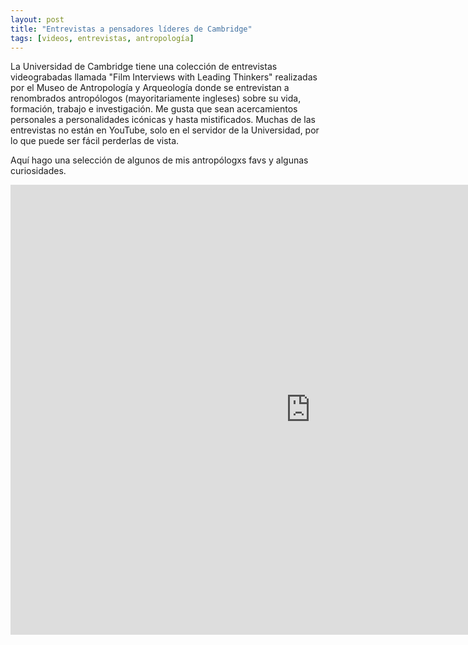 ```yaml
---
layout: post
title: "Entrevistas a pensadores líderes de Cambridge"
tags: [videos, entrevistas, antropología]
---
```


La Universidad de Cambridge tiene una colección de entrevistas videograbadas llamada "Film Interviews with Leading Thinkers" realizadas por el Museo de Antropología y Arqueología donde se entrevistan a renombrados antropólogos (mayoritariamente ingleses) sobre su vida, formación, trabajo e investigación. Me gusta que sean acercamientos personales a personalidades icónicas y hasta mistificados. Muchas de las entrevistas no están en YouTube, solo en el servidor de la Universidad, por lo que puede ser fácil perderlas de vista.

Aquí hago una selección de algunos de mis antropólogxs favs y algunas curiosidades.

<iframe width="960" height="720" src="https://sms.cam.ac.uk/media/1116525/embed" frameborder="0" scrolling="no" allowfullscreen></iframe>
